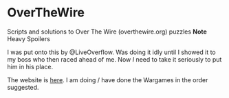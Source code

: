 # OverTheWire

Scripts and solutions to Over The Wire (overthewire.org) puzzles **Note** Heavy Spoilers

I was put onto this by @LiveOverflow. Was doing it idly until I showed it to my boss who then raced ahead of me. Now *I* need to take it seriously to put him in his place.

The website is [here](http://overthewire.org/wargames/). I am doing / have done the Wargames in the order suggested.
